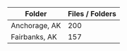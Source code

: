 | Folder        |   Files / Folders |
|---------------|-------------------|
| Anchorage, AK |               200 |
| Fairbanks, AK |               157 |